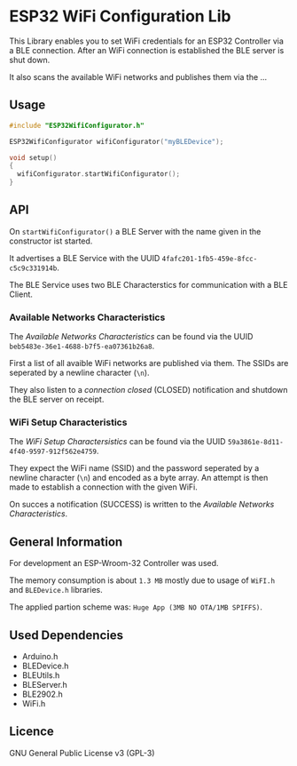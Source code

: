 # ESP32 WiFi Configuration Lib

This Library enables you to set WiFi credentials for an ESP32 Controller via a BLE connection. After an WiFi connection is established the BLE server is shut down.

It also scans the available WiFi networks and publishes them via the ...

## Usage

```c++
#include "ESP32WifiConfigurator.h"

ESP32WifiConfigurator wifiConfigurator("myBLEDevice");

void setup()
{
  wifiConfigurator.startWifiConfigurator();
}
```

## API

On `startWifiConfigurator()` a BLE Server with the name given in the constructor ist started.

It advertises a BLE Service with the UUID `4fafc201-1fb5-459e-8fcc-c5c9c331914b`.

The BLE Service uses two BLE Characterstics for communication with a BLE Client.

### Available Networks Characteristics

The *Available Networks Characteristics* can be found via the UUID `beb5483e-36e1-4688-b7f5-ea07361b26a8`. 

First a list of all avaible WiFi networks are published via them. The SSIDs are seperated by a newline character (`\n`).

They also listen to a *connection closed* (CLOSED) notification and shutdown the BLE server on receipt.

### WiFi Setup Characteristics

The *WiFi Setup Charactersistics* can be found via the UUID `59a3861e-8d11-4f40-9597-912f562e4759`.

They expect the WiFi name (SSID) and the password seperated by a newline character (`\n`) and encoded as a byte array. An attempt is then made to establish a connection with the given WiFi.

On succes a notification (SUCCESS) is written to the *Available Networks Characteristics*.


## General Information

For development an ESP-Wroom-32 Controller was used.

The memory consumption is about `1.3 MB` mostly due to usage of `WiFI.h` and `BLEDevice.h` libraries.

The applied partion scheme was: `Huge App (3MB NO OTA/1MB SPIFFS)`.

## Used Dependencies

* Arduino.h
* BLEDevice.h
* BLEUtils.h
* BLEServer.h
* BLE2902.h
* WiFi.h


## Licence
GNU General Public License v3 (GPL-3)
